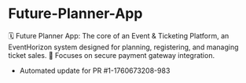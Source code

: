 # Future-Planner-App
🗓️ Future Planner App: The core of an Event &amp; Ticketing Platform, an EventHorizon system designed for planning, registering, and managing ticket sales. 🎫 Focuses on secure payment gateway integration.


- Automated update for PR #1-1760673208-983